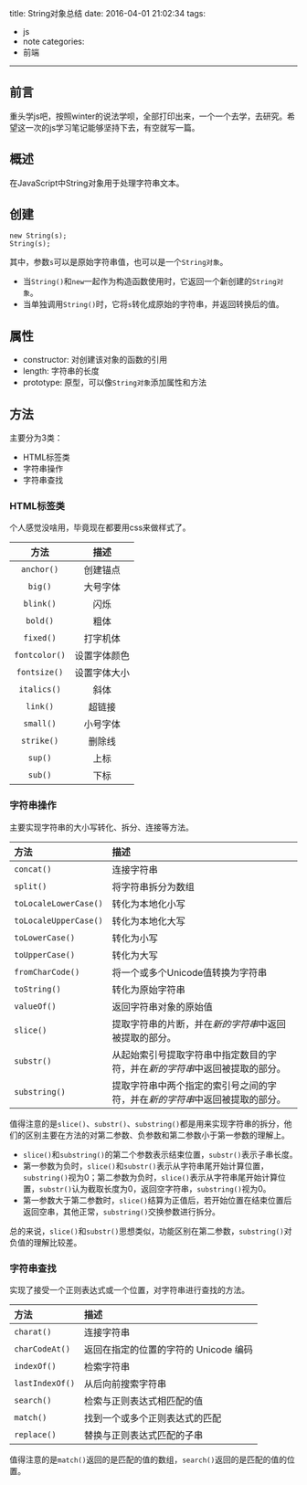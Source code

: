 title: String对象总结
date: 2016-04-01 21:02:34
tags:
  - js
  - note
categories:
  - 前端
---

## 前言

重头学js吧，按照winter的说法学呗，全部打印出来，一个一个去学，去研究。希望这一次的js学习笔记能够坚持下去，有空就写一篇。

## 概述

在JavaScript中String对象用于处理字符串文本。

## 创建

```
new String(s);
String(s);
```

其中，参数`s`可以是原始字符串值，也可以是一个`String对象`。

* 当`String()`和`new`一起作为构造函数使用时，它返回一个新创建的`String对象`。
* 当单独调用`String()`时，它将`s`转化成原始的字符串，并返回转换后的值。

## 属性

* constructor: 对创建该对象的函数的引用
* length: 字符串的长度
* prototype: 原型，可以像`String对象`添加属性和方法

## 方法

主要分为3类：

* HTML标签类
* 字符串操作
* 字符串查找

### HTML标签类

个人感觉没啥用，毕竟现在都要用css来做样式了。

|方法|描述|
|:--:|:--:|
|`anchor()`|创建锚点|
|`big()`|大号字体|
|`blink()`|闪烁|
|`bold()`|粗体|
|`fixed()`|打字机体|
|`fontcolor()`|设置字体颜色|
|`fontsize()`|设置字体大小|
|`italics()`|斜体|
|`link()`|超链接|
|`small()`|小号字体|
|`strike()`|删除线|
|`sup()`|上标|
|`sub()`|下标|

### 字符串操作

主要实现字符串的大小写转化、拆分、连接等方法。

|方法|描述|
|:--|:--|
|`concat()`|连接字符串|
|`split()`|将字符串拆分为数组|
|`toLocaleLowerCase()`|转化为本地化小写|
|`toLocaleUpperCase()`|转化为本地化大写|
|`toLowerCase()`|转化为小写|
|`toUpperCase()`|转化为大写|
|`fromCharCode()`|将一个或多个Unicode值转换为字符串|
|`toString()`|转化为原始字符串|
|`valueOf()`|返回字符串对象的原始值|
|`slice()`|提取字符串的片断，并在*新的字符串*中返回被提取的部分。|
|`substr()`|从起始索引号提取字符串中指定数目的字符，并在*新的字符串*中返回被提取的部分。|
|`substring()`|提取字符串中两个指定的索引号之间的字符，并在*新的字符串*中返回被提取的部分。|

值得注意的是`slice()`、`substr()`、`substring()`都是用来实现字符串的拆分，他们的区别主要在方法的对第二参数、负参数和第二参数小于第一参数的理解上。

* `slice()`和`substring()`的第二个参数表示结束位置，`substr()`表示子串长度。
* 第一参数为负时，`slice()`和`substr()`表示从字符串尾开始计算位置，`substring()`视为0；第二参数为负时，`slice()`表示从字符串尾开始计算位置，`substr()`认为截取长度为0，返回空字符串，`substring()`视为0。
* 第一参数大于第二参数时，`slice()`结算为正值后，若开始位置在结束位置后返回空串，其他正常，`substring()`交换参数进行拆分。

总的来说，`slice()`和`substr()`思想类似，功能区别在第二参数，`substring()`对负值的理解比较差。

### 字符串查找

实现了接受一个正则表达式或一个位置，对字符串进行查找的方法。

|方法|描述|
|:--|:--|
|`charat()`|连接字符串|
|`charCodeAt()`|返回在指定的位置的字符的 Unicode 编码|
|`indexOf()`|检索字符串|
|`lastIndexOf()`|从后向前搜索字符串|
|`search()`|检索与正则表达式相匹配的值|
|`match()`|找到一个或多个正则表达式的匹配|
|`replace()`|替换与正则表达式匹配的子串|

值得注意的是`match()`返回的是匹配的值的数组，`search()`返回的是匹配的值的位置。

